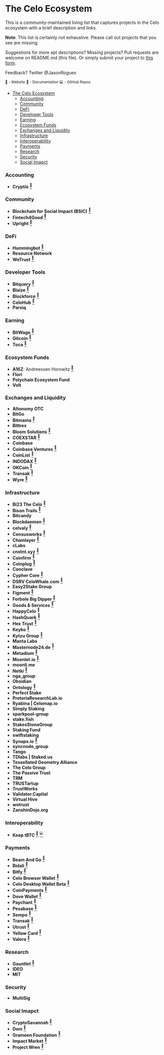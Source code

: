 # The Celo Ecosystem
This is a community-maintained living list that captures projects in the Celo ecosystem with a brief description and links.

**Note**: This list is certainly not exhaustive. Please call out projects that you see are missing.

Suggestions for more apt descriptions? Missing projects? Pull requests are welcome on README.md (this file). Or simply submit your project to [this form](https://forms.gle/rcxikkRRoS9FptC28).

Feedback? Twitter @JasonRogues

<sup>:link: - Website</sup>
<sup>:page_facing_up: - Documentation</sup>
<sup>:computer: - GitHub Repos</sup>

- [The Celo Ecosystem](#the-celo-ecosystem)
    + [Accounting](#accounting)
    + [Community](#community)
    + [DeFi](#defi)
    + [Developer Tools](#developer-tools)
    + [Earning](#earning)
    + [Ecosystem Funds](#ecosystem-funds)
    + [Exchanges and Liquidity](#exchanges-and-liquidity)
    + [Infrastructure](#infrastructure)
    + [Interoperability](#interoperability)
    + [Payments](#payments)
    + [Research](#research)
    + [Security](#security)
    + [Social Imapct](#social-imapct)

### Accounting
* **Cryptio** [<sup>:link:</sup>](https://cryptio.co)

### Community
* **Blockchain for Social Impact (BSIC)** [<sup>:link:</sup>](https://blockchainforsocialimpact.com/)
* **Fintech4Good** [<sup>:link:</sup>](https://www.fintech4good.co/)
* **Upright** [<sup>:link:</sup>](https://www.celocamp.com/)

### DeFi
* **Hummingbot** [<sup>:link:</sup>](https://hummingbot.io/)
* **Resource Network**
* **WeTrust** [<sup>:link:</sup>](https://www.wetrust.io/)

### Developer Tools
* **Bitquery** [<sup>:link:</sup>](https://explorer.bitquery.io/celo_rc1)
* **Blaize** [<sup>:link:</sup>](https://blaize.tech)
* **Blockforce** [<sup>:link:</sup>](https://blockforce.in/)
* **CeloHub** [<sup>:link:</sup>](https://celohub.org/)
* **Parsiq**

### Earning
* **BitWage** [<sup>:link:</sup>](https://bitwage.com/)
* **Gitcoin** [<sup>:link:</sup>](https://gitcoin.co/)
* **Toca** [<sup>:link:</sup>](https://tocalabs.org/)

### Ecosystem Funds
* **A16Z**: Andreessen Horowitz [<sup>:link:</sup>](https://a16z.com)
* **Flori**
* **Polychain Ecosystem Fund**
* **Volt**

### Exchanges and Liquidity
* **Altonomy OTC**
* **BitGo**
* **Bitmama** [<sup>:link:</sup>](https://bitmama.io/)
* **Bittrex**
* **Bloom Solutions** [<sup>:link:</sup>](https://www.bloom.solutions/)
* **COEXSTAR** [<sup>:link:</sup>](www.coexstar.ph)
* **Coinbase**
* **Coinbase Ventures** [<sup>:link:</sup>](https://ventures.coinbase.com/)
* **CoinList** [<sup>:link:</sup>](https://coinlist.co/)
* **INDODAX** [<sup>:link:</sup>](https://indodax.com/market/CELOIDR)
* **OKCoin** [<sup>:link:</sup>](https://www.okcoin.com/spot/full/cusd-usd)
* **Transak** [<sup>:link:</sup>](https://transak.com/)
* **Wyre** [<sup>:link:</sup>](https://www.sendwyre.com/)

### Infrastructure
* **Bi23 The Celo** [<sup>:link:</sup>](https://bi23.com)
* **Bison Trails** [<sup>:link:</sup>](https://bisontrails.co/?gclid=Cj0KCQjwu6fzBRC6ARIsAJUwa2T_U47-qmqqg-3e_I5-QGW3IvTxY9CuRUscvVa3jvCP86d0CXluJHwaAurDEALw_wcB)
* **Bitcandy** 
* **Blockdaemon** [<sup>:link:</sup>](https://blockdaemon.com/)
* **celvaly** [<sup>:link:</sup>](https://celvaly.com/)
* **Censusworks** [<sup>:link:</sup>](https://censusworks.com/)
* **Chainlayer** [<sup>:link:</sup>](https://www.chainlayer.io/)
* **cLabs** 
* **cnstnt.xyz** [<sup>:link:</sup>](https://cnstnt.xyz/)
* **Coinfirm** [<sup>:link:</sup>](https://www.coinfirm.com/)
* **Coinplug** [<sup>:link:</sup>](https://coinplug.com/)
* **Conclave** 
* **Cypher Core** [<sup>:link:</sup>](https://cyphercore.io/)
* **DSRV CeloWhale.com** [<sup>:link:</sup>](https://www.celowhale.com/servlet/web/GroupDashboard_selectPage)
* **Easy2Stake Group** 
* **Figment** [<sup>:link:</sup>](https://figment.io)
* **Forbole Big Dipper** [<sup>:link:</sup>](https://forbole.com/)
* **Goods & Services** [<sup>:link:</sup>](https://www.goodsandservices.xyz/)
* **HappyCelo** [<sup>:link:</sup>](https://www.happycelo.com/)
* **HashQuark** [<sup>:link:</sup>](https://www.hashquark.io/)
* **Hex Trust** [<sup>:link:</sup>](https://hextrust.com/)
* **Keyko** [<sup>:link:</sup>](https://www.keyko.io/)
* **Kytzu Group** [<sup>:link:</sup>](https://kytzu.com/)
* **Manta Labs** 
* **Masternode24.de** [<sup>:link:</sup>](https://masternode24.de/)
* **Metadium** [<sup>:link:</sup>](https://www.metadium.com/)
* **Moonlet.io** [<sup>:link:</sup>](https://moonlet.io)
* **moonli.me** 
* **Netki** [<sup>:link:</sup>](https://netki.com/)
* **nga_group** 
* **Obsidian** 
* **Ontology** [<sup>:link:</sup>](https://ont.io/)
* **Perfect Stake** 
* **PretoriaResearchLab.io** 
* **Ryabina | Celomap.io** 
* **Simply Staking** 
* **sparkpool-group** 
* **stake.fish** 
* **StakesStoneGroup** 
* **Staking Fund** 
* **swiftstaking** 
* **Synaps.io** [<sup>:link:</sup>](synaps.io)
* **syncnode_group** 
* **Tango** 
* **TDlabs | Staked.us** 
* **Tessellated Geometry Alliance** 
* **The Celo Group** 
* **The Passive Trust** 
* **TRM** 
* **TRUSTartup** 
* **TrustWorks** 
* **Validator.Capital** 
* **Virtual Hive** 
* **wotrust** 
* **ZanshinDojo.org** 

### Interoperability
* **Keep tBTC** [<sup>:link:</sup>](https://keep.network) [<sup>:computer:</sup>](https://github.com/keep-network/keep-core)

### Payments
* **Beam And Go** [<sup>:link:</sup>](https://www.beamandgo.com/)
* **Bidali** [<sup>:link:</sup>](https://www.bidali.com/)
* **Bitfy** [<sup>:link:</sup>](https://bitfy.app/en/)
* **Celo Browser Wallet** [<sup>:link:</sup>](https://chrome.google.com/webstore/detail/celoextensionwallet/kkilomkmpmkbdnfelcpgckmpcaemjcdh)
* **Celo Desktop Wallet Beta** [<sup>:link:</sup>](https://celowallet.app/)
* **CoinPayments** [<sup>:link:</sup>](https://www.coinpayments.net/)
* **Dove Wallet** [<sup>:link:</sup>](https://dovewallet.com/)
* **Paychant** [<sup>:link:</sup>](https://paychant.com/)
* **Pesabase** [<sup>:link:</sup>](https://kesholabs.com/)
* **Sempo** [<sup>:link:</sup>](https://withsempo.com/)
* **Transak** [<sup>:link:</sup>](https://transak.com/)
* **Utrust** [<sup>:link:</sup>](https://utrust.com/)
* **Yellow Card** [<sup>:link:</sup>](https://www.yellowcard.io/)
* **Valora** [<sup>:link:</sup>](https://valoraapp.com)

### Research
* **Gauntlet** [<sup>:link:</sup>](https://gauntlet.network)
* **IDEO**
* **MIT**

### Security
* **MultiSig**

### Social Imapct
* **CryptoSavannah** [<sup>:link:</sup>](https://cryptosavannah.com/)
* **Doni** [<sup>:link:</sup>](doni.app)
* **Grameen Foundation** [<sup>:link:</sup>](www.grameenfoundation.org)
* **Impact Market** [<sup>:link:</sup>](https://impactmarket.com)
* **Project Wren** [<sup>:link:</sup>](https://projectwren.com/)
